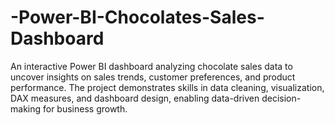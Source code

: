# -Power-BI-Chocolates-Sales-Dashboard
An interactive Power BI dashboard analyzing chocolate sales data to uncover insights on sales trends, customer preferences, and product performance. The project demonstrates skills in data cleaning, visualization, DAX measures, and dashboard design, enabling data-driven decision-making for business growth.
